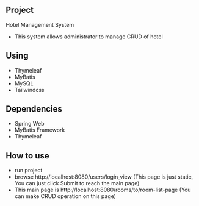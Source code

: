 ## Project
Hotel Management System
* This system allows administrator to manage CRUD of hotel
## Using
* Thymeleaf
* MyBatis
* MySQL
* Tailwindcss
## Dependencies
* Spring Web
* MyBatis Framework
* Thymeleaf
## How to use
* run project
* browse http://localhost:8080/users/login_view (This page is just static, You can just click Submit to reach the main page)
* This main page is http://localhost:8080/rooms/to/room-list-page (You can make CRUD operation on this page)
  
